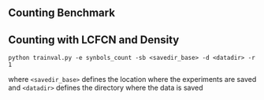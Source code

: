 
## Counting Benchmark


## Counting with LCFCN and Density

```
python trainval.py -e synbols_count -sb <savedir_base> -d <datadir> -r 1
```

where `<savedir_base>` defines the location where the experiments are saved and `<datadir>` defines the directory where the data is saved
